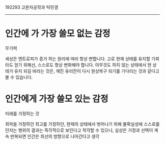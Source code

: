 192293 고분자공학과 탁민경

---

# 인간에 가 가장 쓸모 없는 감정

무기력

세상은 엔트로피가 증가 하는 원리에 따라 항상 변합니다. 
고로 현재 상태를 유지할 기회라도 얻기 위해선, 스스로도 항상 변화해야 합니다.
아무것도 하지 않는 상태에서 현 상태가 유지 되길 바라는 것은, 깨진 유리잔이 다시 원상복구 되기를 기다리는 것과 같다고 볼 수 있습니다.

# 인간에게 가장 쓸모 있는 감정

미래를 가정하는 것

최악을 가정하던 최고를 가정하던, 현재의 상태에서 벗어나기 위해 불확실성에 스스로를 던지는 행위의 결과는 즉각적으로 보인다고 착각할 수 있으나, 실상은 가정과 선택이 계속 반복되면 인간은 최선의 방향으로 나아간다고 생각